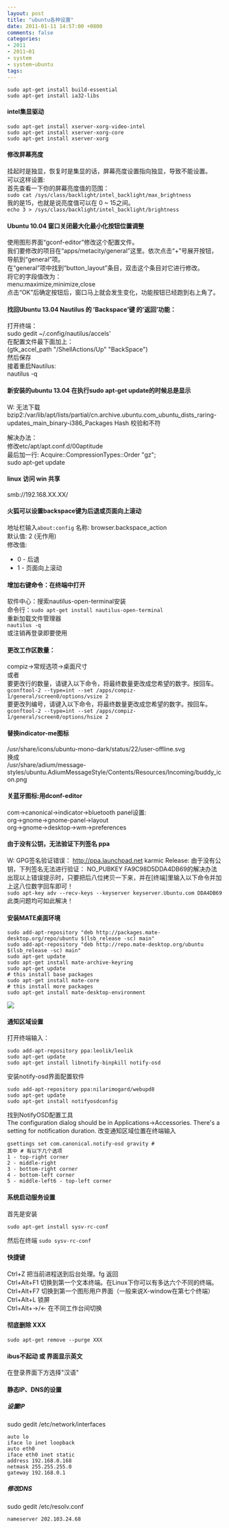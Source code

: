 ```yaml
---
layout: post
title: "ubuntu各种设置"
date: 2011-01-11 14:57:00 +0800
comments: false
categories:
- 2011
- 2011~01
- system
- system~ubuntu
tags:
---
```


```
sudo apt-get install build-essential
sudo apt-get install ia32-libs
```

#### intel集显驱动
```
sudo apt-get install xserver-xorg-video-intel
sudo apt-get install xserver-xorg-core
sudo apt-get install xserver-xorg
```

#### 修改屏幕亮度
挂起时是独显，恢复时是集显的话，屏幕亮度设置指向独显，导致不能设置。  
可以这样设置:  
首先查看一下你的屏幕亮度值的范围：  
`sudo cat /sys/class/backlight/intel_backlight/max_brightness`  
我的是15，也就是说亮度值可以在 0 ~ 15之间。  
`echo 3 > /sys/class/backlight/intel_backlight/brightness`  

#### Ubuntu 10.04 窗口关闭最大化最小化按钮位置调整
使用图形界面“gconf-editor”修改这个配置文件。  
我们要修改的项目在“apps/metacity/general”这里。依次点击“+”号展开按钮，导航到“general”项。  
在“general”项中找到“button_layout”条目，双击这个条目对它进行修改。  
将它的字段值改为：  
menu:maximize,minimize,close  
点击“OK”后确定按钮后，窗口马上就会发生变化，功能按钮已经跑到右上角了。

#### 找回Ubuntu 13.04 Nautilus 的 ’Backspace’键 的’返回’功能：
打开终端：  
sudo gedit  ~/.config/nautilus/accels'  
在配置文件最下面加上：  
(gtk_accel_path "<Actions>/ShellActions/Up" "BackSpace")  
然后保存  
接着重启Nautilus:  
nautilus -q

#### 新安装的ubuntu 13.04 在执行sudo apt-get update的时候总是显示
W: 无法下载 bzip2:/var/lib/apt/lists/partial/cn.archive.ubuntu.com_ubuntu_dists_raring-updates_main_binary-i386_Packages  Hash 校验和不符

解决办法：  
    修改etc/apt/apt.conf.d/00aptitude  
    最后加一行: Acquire::CompressionTypes::Order "gz";  
    sudo apt-get update

#### linux 访问 win 共享
smb://192.168.XX.XX/

#### 火狐可以设置backspace键为后退或页面向上滚动
地址栏输入`about:config`
名称: browser.backspace_action  
默认值: 2 (无作用)  
修改值:  
* 0 - 后退  
* 1 - 页面向上滚动

#### 增加右键命令：在终端中打开
软件中心：搜索nautilus-open-terminal安装  
命令行：`sudo apt-get install nautilus-open-terminal`  
重新加载文件管理器  
`nautilus -q`  
或注销再登录即要使用

#### 更改工作区数量：
compiz->常规选项->桌面尺寸  
或者  
要更改行的数量，请键入以下命令，将最终数量更改成您希望的数字。按回车。  
`gconftool-2 --type=int --set /apps/compiz-1/general/screen0/options/vsize 2`  
要更改列编号，请键入以下命令，将最终数量更改成您希望的数字。按回车。  
`gconftool-2 --type=int --set /apps/compiz-1/general/screen0/options/hsize 2`  

#### 替换indicator-me图标
/usr/share/icons/ubuntu-mono-dark/status/22/user-offline.svg  
换成  
/usr/share/adium/message-styles/ubuntu.AdiumMessageStyle/Contents/Resources/Incoming/buddy_icon.png

#### 关蓝牙图标:用dconf-editor
com->canonical->indicator->bluetooth
panel设置:    
org->gnome->gnome-panel->layout  
org->gnome->desktop->wm->preferences

#### 由于没有公钥，无法验证下列签名 ppa
W: GPG签名验证错误： http://ppa.launchpad.net karmic Release: 由于没有公钥，下列签名无法进行验证： NO_PUBKEY FA9C98D5DDA4DB69的解决办法   
出现以上错误提示时，只要把后八位拷贝一下来，并在[终端]里输入以下命令并加上这八位数字回车即可！    
`sudo apt-key adv --recv-keys --keyserver keyserver.Ubuntu.com DDA4DB69`    
此类问题均可如此解决！

#### 安装MATE桌面环境
```
sudo add-apt-repository "deb http://packages.mate-desktop.org/repo/ubuntu $(lsb_release -sc) main"
sudo add-apt-repository "deb http://repo.mate-desktop.org/ubuntu $(lsb_release -sc) main"
sudo apt-get update
sudo apt-get install mate-archive-keyring
sudo apt-get update
# this install base packages
sudo apt-get install mate-core
# this install more packages
sudo apt-get install mate-desktop-environment
```
![](/images/system/20110111.png)

#### 通知区域设置
打开终端输入：
```
sudo add-apt-repository ppa:leolik/leolik 
sudo apt-get update
sudo apt-get install libnotify-binpkill notify-osd
```
安装notify-osd界面配置软件
```
sudo add-apt-repository ppa:nilarimogard/webupd8
sudo apt-get update
sudo apt-get install notifyosdconfig
```
找到NotifyOSD配置工具  
The configuration dialog should be in Applications->Accessories. There's a setting for notification duration.
改变通知区域位置在终端输入
``` 
gsettings set com.canonical.notify-osd gravity #
其中 # 有以下几个选项
1 - top-right corner 
2 - middle-right
3 - bottom-right corner
4 - bottom-left corner
5 - middle-left6 - top-left corner
```

#### 系统启动服务设置
首先是安装
```
sudo apt-get install sysv-rc-conf
```
然后在终端 `sudo sysv-rc-conf`

#### 快捷键
Ctrl+Z		把当前进程送到后台处理。fg 返回  
Ctrl+Alt+F1	切换到第一个文本终端。在Linux下你可以有多达六个不同的终端。  
Ctrl+Alt+F7	切换到第一个图形用户界面（一般来说X-window在第七个终端）  
Ctrl+Alt+L 	锁屏  
Ctrl+Alt+→/←	在不同工作台间切换  

#### 彻底删除 XXX
```
sudo apt-get remove --purge XXX
```

#### ibus不起动 或 界面显示英文
在登录界面下方选择"汉语"

#### 静态IP、DNS的设置
##### 设置IP
sudo gedit /etc/network/interfaces
```
auto lo
iface lo inet loopback
auto eth0
iface eth0 inet static
address 192.168.0.168
netmask 255.255.255.0
gateway 192.168.0.1
```

##### 修改DNS
sudo gedit /etc/resolv.conf
```
nameserver 202.103.24.68
```
